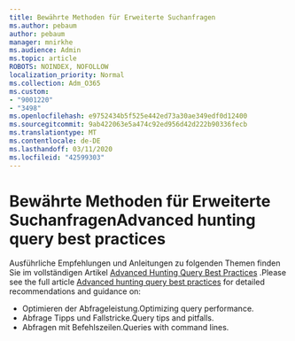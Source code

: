 ```yaml
---
title: Bewährte Methoden für Erweiterte Suchanfragen
ms.author: pebaum
author: pebaum
manager: mnirkhe
ms.audience: Admin
ms.topic: article
ROBOTS: NOINDEX, NOFOLLOW
localization_priority: Normal
ms.collection: Adm_O365
ms.custom:
- "9001220"
- "3498"
ms.openlocfilehash: e9752434b5f525e442ed73a30ae349edf0d12400
ms.sourcegitcommit: 9ab422063e5a474c92ed956d42d222b90336fecb
ms.translationtype: MT
ms.contentlocale: de-DE
ms.lasthandoff: 03/11/2020
ms.locfileid: "42599303"
---
```

# <a name="advanced-hunting-query-best-practices"></a><span data-ttu-id="d4515-102">Bewährte Methoden für Erweiterte Suchanfragen</span><span class="sxs-lookup"><span data-stu-id="d4515-102">Advanced hunting query best practices</span></span>

<span data-ttu-id="d4515-103">Ausführliche Empfehlungen und Anleitungen zu folgenden Themen finden Sie im vollständigen Artikel [Advanced Hunting Query Best Practices](https://docs.microsoft.com/windows/security/threat-protection/microsoft-defender-atp/advanced-hunting-best-practices#optimize-query-performance) .</span><span class="sxs-lookup"><span data-stu-id="d4515-103">Please see the full article [Advanced hunting query best practices](https://docs.microsoft.com/windows/security/threat-protection/microsoft-defender-atp/advanced-hunting-best-practices#optimize-query-performance) for detailed recommendations and guidance on:</span></span>
- <span data-ttu-id="d4515-104">Optimieren der Abfrageleistung.</span><span class="sxs-lookup"><span data-stu-id="d4515-104">Optimizing query performance.</span></span>
- <span data-ttu-id="d4515-105">Abfrage Tipps und Fallstricke.</span><span class="sxs-lookup"><span data-stu-id="d4515-105">Query tips and pitfalls.</span></span>
- <span data-ttu-id="d4515-106">Abfragen mit Befehlszeilen.</span><span class="sxs-lookup"><span data-stu-id="d4515-106">Queries with command lines.</span></span>


